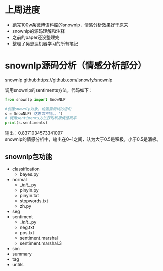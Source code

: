上周进度
==========
* 跑完100w条微博语料库的snownlp，情感分析效果好于原来  
* snownlp的源码理解和注释
* 之前的paper还没整理完
* 整理了吴恩达机器学习的所有笔记

snownlp源码分析（情感分析部分）
==========
snownlp github:https://github.com/isnowfy/snownlp  

调用snownlp的sentiments方法，代码如下：

```python
from snownlp import SnowNLP
 
#创建snownlp对象，设置要测试的语句
s = SnowNLP('这东西不错。。')
# 调用sentiments方法获取积极情感概率
print(s.sentiments)
```
输出：0.8371034573341097  
snownlp的情感分析中，输出在0~1之间，认为大于0.5是积极，小于0.5是消极。
## snownlp包功能
* classification
   * bayes.py
* normal
   * \__init\__.py
   * pinyin.py
   * pinyin.txt
   * stopwords.txt
   * zh.py
* seg
* sentiment
   * \__init\__.py
   * neg.txt
   * pos.txt
   * sentiment.marshal
   * sentiment.marshal.3
* sim
* summary
* tag
* untils

